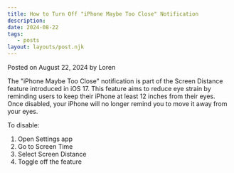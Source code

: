 ```yaml
---
title: How to Turn Off "iPhone Maybe Too Close" Notification
description:
date: 2024-08-22
tags:
   - posts
layout: layouts/post.njk
---
```


Posted on August 22, 2024 by Loren

The "iPhone Maybe Too Close" notification is part of the Screen Distance feature introduced in iOS 17. This feature aims to reduce eye strain by reminding users to keep their iPhone at least 12 inches from their eyes. Once disabled, your iPhone will no longer remind you to move it away from your eyes.​​​​​​​​​​​​​​​​

To disable:

1. Open Settings app
2. Go to Screen Time
3. Select Screen Distance
4. Toggle off the feature
